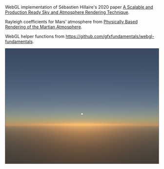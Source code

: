 WebGL implementation of Sébastien Hillaire's 2020 paper [A Scalable and Production Ready Sky and Atmosphere Rendering Technique](https://sebh.github.io/publications/egsr2020.pdf).

Rayleigh coefficients for Mars' atmosphere from [Physically Based Rendering of the Martian Atmosphere](https://argos.vu/wp-content/uploads/2021/06/18591764.pdf).

WebGL helper functions from https://github.com/gfxfundamentals/webgl-fundamentals.

![Preview image of the atmosphere rendering implementation](atmosphere-preview.jpg)
